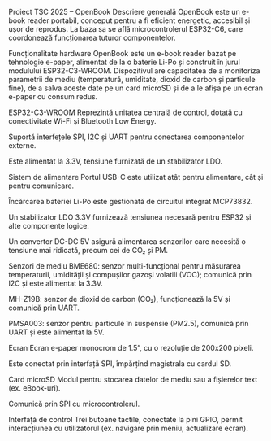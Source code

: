 Proiect TSC 2025 – OpenBook
Descriere generală
OpenBook este un e-book reader portabil, conceput pentru a fi eficient energetic, accesibil și ușor de reprodus. La baza sa se află microcontrolerul ESP32-C6, care coordonează funcționarea tuturor componentelor.


Funcționalitate hardware
OpenBook este un e-book reader bazat pe tehnologie e-paper, alimentat de la o baterie Li-Po și construit în jurul modulului ESP32-C3-WROOM. Dispozitivul are capacitatea de a monitoriza parametrii de mediu (temperatură, umiditate, dioxid de carbon și particule fine), de a salva aceste date pe un card microSD și de a le afișa pe un ecran e-paper cu consum redus.

ESP32-C3-WROOM
Reprezintă unitatea centrală de control, dotată cu conectivitate Wi-Fi și Bluetooth Low Energy.

Suportă interfețele SPI, I2C și UART pentru conectarea componentelor externe.

Este alimentat la 3.3V, tensiune furnizată de un stabilizator LDO.

Sistem de alimentare
Portul USB-C este utilizat atât pentru alimentare, cât și pentru comunicare.

Încărcarea bateriei Li-Po este gestionată de circuitul integrat MCP73832.

Un stabilizator LDO 3.3V furnizează tensiunea necesară pentru ESP32 și alte componente logice.

Un convertor DC-DC 5V asigură alimentarea senzorilor care necesită o tensiune mai ridicată, precum cei de CO₂ și PM.

Senzori de mediu
BME680: senzor multi-funcțional pentru măsurarea temperaturii, umidității și compușilor gazoși volatili (VOC); comunică prin I2C și este alimentat la 3.3V.

MH-Z19B: senzor de dioxid de carbon (CO₂), funcționează la 5V și comunică prin UART.

PMSA003: senzor pentru particule în suspensie (PM2.5), comunică prin UART și este alimentat la 5V.

Ecran
Ecran e-paper monocrom de 1.5”, cu o rezoluție de 200x200 pixeli.

Este conectat prin interfață SPI, împărțind magistrala cu cardul SD.

Card microSD
Modul pentru stocarea datelor de mediu sau a fișierelor text (ex. eBook-uri).

Comunică prin SPI cu microcontrolerul.

Interfață de control
Trei butoane tactile, conectate la pini GPIO, permit interacțiunea cu utilizatorul (ex. navigare prin meniu, actualizare ecran).
